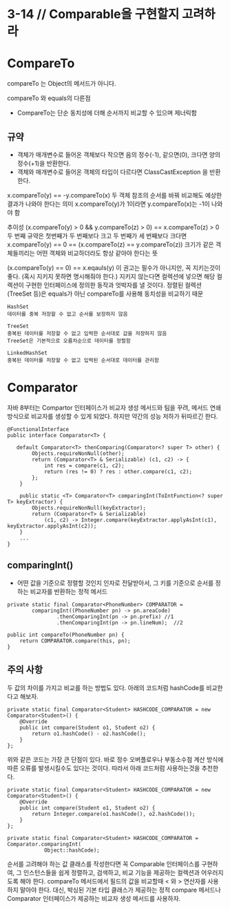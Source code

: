 # 3-14 // Comparable을 구현할지 고려하라

# CompareTo
compareTo 는 Object의 메서드가 아니다.

compareTo 와 equals의 다른점
- CompareTo는 단순 동치성에 더해 순서까지 비교할 수 있으며 제너릭함


## 규약
- 객체가 매개변수로 들어온 객체보다 작으면 음의 정수(-1), 같으면(0), 크다면 양의 정수(+1)을 반환한다.
- 객체와 매개변수로 들어온 객체의 타입이 다르다면 ClassCastException 을 반환한다.

x.compareTo(y) == -y.compareTo(x)
두 객체 참조의 순서를 바꿔 비교해도 예상한 결과가 나와야 한다는 의미
x.compareTo(y)가 1이라면 y.compareTo(x)는 -1이 나와야 함

추이성 (x.compareTo(y) > 0 && y.compareTo(z) > 0) == x.compareTo(z) > 0
두 번째 규약은 첫번째가 두 번째보다 크고 두 번째가 세 번째보다 크다면
x.compareTo(y) == 0 == (x.compareTo(z) == y.compareTo(z))
크기가 같은 객체들끼리는 어떤 객체와 비교하더라도 항상 같아야 한다는 뜻

(x.compareTo(y) == 0) == x.eqauls(y)
이 권고는 필수가 아니지만, 꼭 지키는것이 좋다. (혹시 지키지 못하면 명시해줘야 한다.)
지키지 않는다면 컬렉션에 넣으면 해당 컬렉션이 구현한 인터페이스에 정의한 동작과 엇박자를 낼 것이다.
정렬된 컬렉션(TreeSet 등)은 equals가 아닌 compareTo를 사용해 동치성을 비교하기 때문

```
HashSet
데이터를 중복 저장할 수 없고 순서를 보장하지 않음

TreeSet
중복된 데이터를 저장할 수 없고 입력한 순서대로 값을 저장하지 않음
TreeSet은 기본적으로 오름차순으로 데이터를 정렬함

LinkedHashSet
중복된 데이터를 저장할 수 없고 입력된 순서대로 데이터를 관리함
```

# Comparator

자바 8부터는 Compartor 인터페이스가 비교자 생성 메서드와 팀을 꾸려, 메서드 연쇄 방식으로 비교자를 생성할 수 있게 되었다. 하지만 약간의 성능 저하가 뒤따르긴 한다.

```
@FunctionalInterface
public interface Comparator<T> {

   default Comparator<T> thenComparing(Comparator<? super T> other) {
        Objects.requireNonNull(other);
        return (Comparator<T> & Serializable) (c1, c2) -> {
            int res = compare(c1, c2);
            return (res != 0) ? res : other.compare(c1, c2);
        };
    }

    public static <T> Comparator<T> comparingInt(ToIntFunction<? super T> keyExtractor) {
        Objects.requireNonNull(keyExtractor);
        return (Comparator<T> & Serializable)
            (c1, c2) -> Integer.compare(keyExtractor.applyAsInt(c1), keyExtractor.applyAsInt(c2));
    }
    ...
}
```


## comparingInt()
- 어떤 값을 기준으로 정렬할 것인지 인자로 전달받아서, 그 키를 기준으로 순서를 정하는 비교자를 반환하는 정적 메서드

```
private static final Comparator<PhoneNumber> COMPARATOR =
        comparingInt((PhoneNumber pn) -> pn.areaCode)
                .thenComparingInt(pn -> pn.prefix) //1
                .thenComparingInt(pn -> pn.lineNum);  //2

public int compareTo(PhoneNumber pn) {
    return COMPARATOR.compare(this, pn);
}
```

## 주의 사항
두 값의 차이를 가지고 비교를 하는 방법도 있다. 아래의 코드처럼 hashCode를 비교한다고 해보자.
```
private static final Comparator<Student> HASHCODE_COMPARATOR = new Comparator<Student>() {
    @Override
    public int compare(Student o1, Student o2) {
        return o1.hashCode() - o2.hashCode();
    }
};
```

위와 같은 코드는 가장 큰 단점이 있다. 바로 정수 오버플로우나 부동소수점 계산 방식에 따른 오류를 발생시킬수도 있다는 것이다.
따라서 아래 코드처럼 사용하는것을 추천한다.
```
private static final Comparator<Student> HASHCODE_COMPARATOR = new Comparator<Student>() {
    @Override
    public int compare(Student o1, Student o2) {
        return Integer.compare(o1.hashCode(), o2.hashCode());
    }
};

private static final Comparator<Student> HASHCODE_COMPARATOR = Comparator.comparingInt(
            Object::hashCode);
```

순서를 고려해야 하는 값 클래스를 작성한다면 꼭 Comparable 인터페이스를 구현하여, 그 인스턴스들을 쉽게 정렬하고, 검색하고, 비교 기능을 제공하는 컬렉션과 어우러지도록 해야 한다. compareTo 메서드에서 필드의 값을 비교할때 < 와 > 연산자를 사용하지 말아야 한다. 대신, 박싱된 기본 타입 클래스가 제공하는 정적 compare 메서드나 Comparator 인터페이스가 제공하는 비교자 생성 메서드를 사용하자.